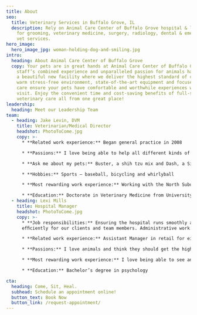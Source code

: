 ```yaml
---
title: About
seo:
  title: Veterinary Services in Buffalo Grove, IL
  description: Rely on Animal Care Center of Buffalo Grove hospital & laboratory
    for grooming, veterinary medicine, surgery, radiology, dental & emergency
    vet services.
hero_image:
  hero_image_jpg: woman-holding-dog-and-smiling.jpg
intro:
  heading: About Animal Care Center of Buffalo Grove
  copy: Your pets are in great hands at Animal Care Center of Buffalo Grove! Our
    staff’s combined experience and unparalleled passion for animals have led to
    a beautiful new facility where we deliver the highest standard of care. Our
    warm stress-free environment, state-of-the-art equipment and focused medical
    care ensure your pets have comfortable and worthwhile experiences with each
    visit. Enjoy the convenient time and cost-saving benefits of full-service
    veterinary care all from one great place!
leadership:
  heading: Meet our Leadership Team
team:
  - heading: Jake Levin, DVM
    title: Veterinarian/Medical Director
    headshot: PhotoToCome.jpg
    copy: >-
      * **Related work experience:** Began general practice in 2008

      * **Passions:** I love being able to help all different kinds of sick dogs and cats and improve the lives of animals in my hometown. I was raised in this community, and I am extremely happy to be able to give back.

      * **Ask me about my pets:** Buster, a shih tzu mix and Dash, a Siberian cat

      * **Hobbies:** Sports – baseball, bicycling and whirlyball

      * **Most rewarding work experience:** Working with the North Suburban Specialty Recreational Association teaching sports and science to children with disabilities.

      * **Education:** Doctorate in Veterinary Medicine from University of Illinois, Urbana Member of the CVMA, AVMA, VIN
  - heading: Lexi Mills
    title: Hospital Manager
    headshot: PhotoToCome.jpg
    copy: >-
      * **Job responsibilities:** Ensuring the hospital runs smoothly and
      efﬁciently for our clients and team members. Administrative work.

      * **Related work experience:** Assistant Manager in retail for eight years.

      * **Passions:** I love animals and think they should get the highest level of care as they rely on us to care and provide for them.

      * **Most rewarding work experience:** I love being able to see and talk to clients as well as get to see all their cute furry friends.

      * **Education:** Bachelor’s degree in psychology

cta:
  heading: Come, Sit, Heal.
  subhead: Schedule an appointment online!
  button_text: Book Now
  button_link: /request-appointment/
---
```

